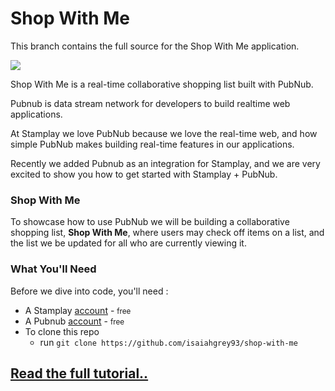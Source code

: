 # Shop With Me

This branch contains the full source for the Shop With Me application.

![](https://raw.githubusercontent.com/isaiahgrey93/stamplay-pubnub/master/step_20.png)

Shop With Me is a real-time collaborative shopping list built with PubNub.

Pubnub is data stream network for developers to build realtime web applications.

At Stamplay we love PubNub because we love the real-time web, and how simple PubNub makes building real-time features in our applications.

Recently we added Pubnub as an integration for Stamplay, and we are very excited to show you how to get started with Stamplay + PubNub.

### Shop With Me

To showcase how to use PubNub we will be building a collaborative shopping list, **Shop With Me**, where users may check off items on a list, and the list we be updated for all who are currently viewing it.


### What You'll Need

Before we dive into code, you'll need :

* A Stamplay [account](https://stamplay.com) - <small>free</small>
* A Pubnub [account](https://pubnub.com) - <small>free</small>
* To clone this repo
	* run `git clone https://github.com/isaiahgrey93/shop-with-me`

## [Read the full tutorial..](https://blog.stamplay.com)

